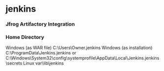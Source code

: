 # jenkins

### Jfrog Artifactory Integration

### Home Directory

Windows (as WAR file)
C:\Users\Owner\.jenkins
Windows (as installation)
C:\ProgramData\Jenkins\.jenkins or C:\Windows\System32\config\systemprofile\AppData\Local\Jenkins\.jenkins\secrets
Linux
var\lib\jenkins



